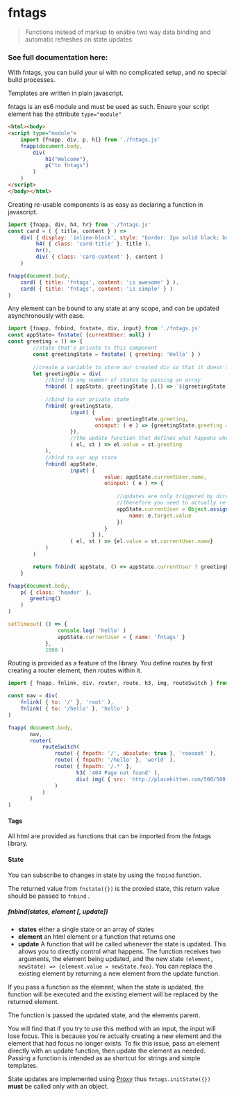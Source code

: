 # fntags

> Functions instead of markup to enable two way data binding and automatic refreshes on state updates

### See full documentation here: 

With fntags, you can build your ui with no complicated setup, and no special build processes.

Templates are written in plain javascript.

fntags is an es6 module and must be used as such. Ensure your script element has the attribute `type="module"`

```html
<html><body>
<script type="module">
    import {fnapp, div, p, h1} from './fntags.js'
    fnapp(document.body,
        div(
            h1("Welcome"),
            p("to fntags")
        )
    ) 
</script>
</body></html>
```

Creating re-usable components is as easy as declaring a function in javascript.

```js
import {fnapp, div, h4, hr} from './fntags.js'
const card = ( { title, content } ) =>
    div( { display: 'inline-block', style: "border: 2px solid black; border-radius: 5px; padding: 10px" },
         h4( { class: 'card-title' }, title ),
         hr(),
         div( { class: 'card-content' }, content )
    )

fnapp(document.body,
    card( { title: 'fntags', content: 'is awesome' } ),
    card( { title: 'fntags', content: 'is simple' } )
)
```

Any element can be bound to any state at any scope, and can be updated asynchronously with ease. 

```js
import {fnapp, fnbind, fnstate, div, input} from './fntags.js'
const appState= fnstate( {currentUser: null} )
const greeting = () => {
        //state that's private to this component
        const greetingState = fnstate( { greeting: 'Hello' } )
        
        //create a variable to store our created div so that it doesn't get re-created on every update
        let greetingDiv = div(
            //bind to any number of states by passing an array
            fnbind( [ appState, greetingState ],() => `${greetingState.greeting} ${appState.currentUser.name}!`),
            
            //bind to our private state
            fnbind( greetingState,
                    input( {
                            value: greetingState.greeting,
                            oninput: ( e ) => {greetingState.greeting = e.target.value}
                    }),
                    //the update function that defines what happens when the state gets updated. 
                    ( el, st ) => el.value = st.greeting
            ),
            //bind to our app state
            fnbind( appState,
                    input( {
                               value: appState.currentUser.name,
                               oninput: ( e ) => {
                                   
                                   //updates are only triggered by direct properties of the state
                                   //therefore you need to actually re-assign currentUser to trigger an update
                                   appState.currentUser = Object.assign(appState.currentUser,{
                                       name: e.target.value
                                   })
                               }
                           } ),
                    ( el, st ) => {el.value = st.currentUser.name}
            )
        )

        return fnbind( appState, () => appState.currentUser ? greetingDiv : 'Welcome!' )
    }

fnapp(document.body,
    p( { class: 'header' },
       greeting()
    )
)

setTimeout( () => {
                console.log( 'hello' )
                appState.currentUser = { name: 'fntags' }
            },
            1000 )
```

Routing is provided as a feature of the library. You define routes by first creating a router element, then routes within it.

```js
import { fnapp, fnlink, div, router, route, h3, img, routeSwitch } from './fntags.js'

const nav = div(
    fnlink( { to: '/' }, 'root' ),
    fnlink( { to: '/hello' }, 'hello' )
)

fnapp( document.body,
       nav,
       router(
           routeSwitch(
               route( { fnpath: '/', absolute: true }, 'rooooot' ),
               route( { fnpath: '/hello' }, 'world' ),
               route( { fnpath: '/.*' },
                      h3( '404 Page not found' ),
                      div( img( { src: 'http://placekitten.com/500/500' } ) )
               )
           )
       )
)
```

#### Tags
All html are provided as functions that can be imported from the fntags library.

#### State
You can subscribe to changes in state by using the `fnbind` function. 

The returned value from `fnstate({})` is the proxied state, this return value should be passed to `fnbind` .

##### fnbind(states, element [, update])
 - **states** either a single state or an array of states
 - **element** an html element or a function that returns one
 - **update** A function that will be called whenever the state is updated. This allows you to directly control what happens. The function receives two arguments,
 the element being updated, and the new state `(element, newState) => {element.value = newState.foo}`. You can replace the existing element by returning a new element
 from the update function.

If you pass a function as the element, when the state is updated, the function will be executed and the existing element will be replaced by the returned element.

The function is passed the updated state, and the elements parent.

You will find that if you try to use this method with an input, the input will lose focus. This is because you're actually creating a new element and the element that had focus no longer exists.
To fix this issue, pass an element directly with an update function, then update the element as needed. Passing a function is intended as aa shortcut for strings and simple templates.

State updates are implemented using [Proxy](https://developer.mozilla.org/en-US/docs/Web/JavaScript/Reference/Global_Objects/Proxy) thus `fntags.initState({})` **must** be called only with an object.